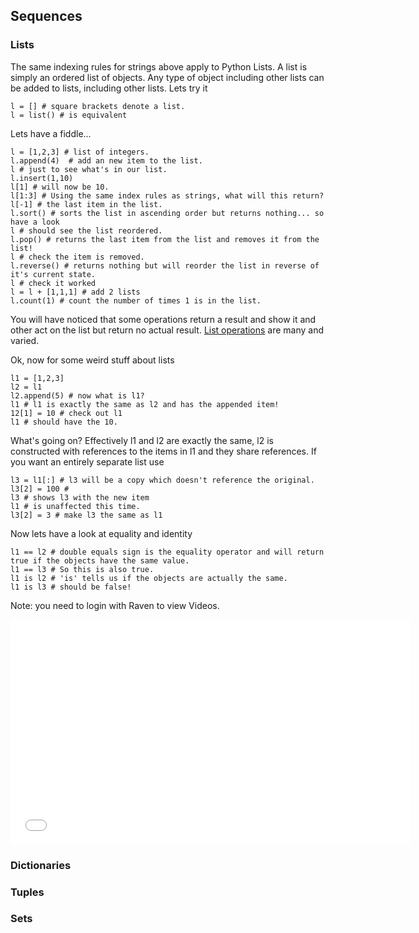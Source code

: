 ## Sequences

### Lists
The same indexing rules for strings above apply to Python Lists.  A list is simply an ordered list of objects.  Any type of object including other lists can be added to lists, including other lists.  Lets try it


    l = [] # square brackets denote a list.
    l = list() # is equivalent 

  Lets have a fiddle...

    l = [1,2,3] # list of integers.
    l.append(4)  # add an new item to the list.
    l # just to see what's in our list.
    l.insert(1,10) 
    l[1] # will now be 10.
    l[1:3] # Using the same index rules as strings, what will this return?  
    l[-1] # the last item in the list.
    l.sort() # sorts the list in ascending order but returns nothing... so have a look
    l # should see the list reordered.
    l.pop() # returns the last item from the list and removes it from the list!
    l # check the item is removed.
    l.reverse() # returns nothing but will reorder the list in reverse of it's current state.
    l # check it worked
    l = l + [1,1,1] # add 2 lists
    l.count(1) # count the number of times 1 is in the list.

You will have noticed that some operations return a result and show it and other act on the list but return no actual result.  [List operations](https://docs.python.org/2/tutorial/datastructures.html) are many and varied.

Ok, now for some weird stuff about lists

    l1 = [1,2,3]
    l2 = l1 
    l2.append(5) # now what is l1?
    l1 # l1 is exactly the same as l2 and has the appended item!
    12[1] = 10 # check out l1
    l1 # should have the 10.

What's going on?  Effectively l1 and l2 are exactly the same, l2 is constructed with references to the items in l1 and they share references.  If you want an entirely separate list use

    l3 = l1[:] # l3 will be a copy which doesn't reference the original.
    l3[2] = 100 #
    l3 # shows l3 with the new item
    l1 # is unaffected this time.
    l3[2] = 3 # make l3 the same as l1

Now lets have a look at equality and identity

    l1 == l2 # double equals sign is the equality operator and will return true if the objects have the same value.
    l1 == l3 # So this is also true.
    l1 is l2 # 'is' tells us if the objects are actually the same.
    l1 is l3 # should be false! 


Note: you need to login with Raven to view Videos.

<iframe width="640" height="360" src="//upload.sms.cam.ac.uk/media/2049841/embed" frameborder="0" scrolling="no" allowfullscreen></iframe>

<!--div style="width:70%">
 <div style="position:relative; width:100%; padding-bottom:56.25%;">
   <iframe style="position:absolute; top:0; bottom:0; width:100%; height:100%;" src="//upload.sms.cam.ac.uk/media/2049841/embed" frameborder="0" scrolling="no" allowfullscreen></iframe>
 </div>
</div-->

### Dictionaries

### Tuples

### Sets